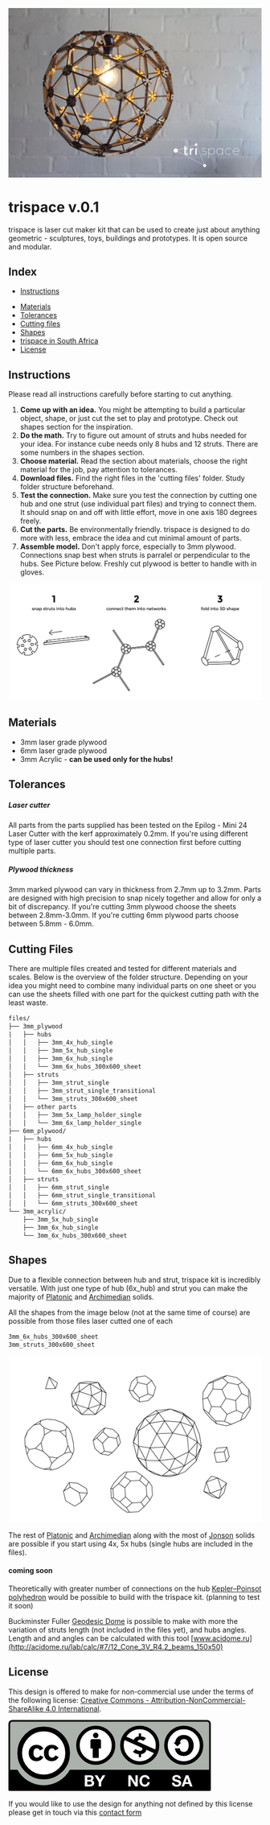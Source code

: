 ![trispace lamp](assets/trispace_lamp.jpg)

# trispace v.0.1

trispace is laser cut maker kit that can be used to create just about anything geometric - sculptures, toys, buildings and prototypes. It is open source and modular. 


## Index

- [Instructions](#instructions)
* [Materials](#materials)
* [Tolerances](#tolerances)
* [Cutting files](#lasercut-files)
* [Shapes](#shapes)
* [trispace in South Africa](#recognition)
* [License](#license)


## Instructions

Please read all instructions carefully before starting to cut anything. 


1. **Come up with an idea.** You might be attempting to build a particular object, shape, or just cut the set to play and prototype. Check out shapes section for the inspiration. 
2. **Do the math.** Try to figure out amount of struts and hubs needed for your idea. For instance cube needs only 8 hubs and 12 struts. There are some numbers in the shapes section.  
3. **Choose material.** Read the section about materials, choose the right material for the job, pay attention to tolerances. 
4. **Download files.** Find the right files in the 'cutting files' folder. Study folder structure beforehand.
5. **Test the connection.**  Make sure you test the connection by cutting one hub and one strut (use individual part files) and trying to connect them. It should snap on and off with little effort, move in one axis 180 degrees freely. 
6. **Cut the parts.** Be environmentally friendly. trispace is designed to do more with less, embrace the idea and cut minimal amount of parts.
7. **Assemble model.** Don't apply force, especially to 3mm plywood. Connections snap best when struts is parralel or perpendicular to the hubs. See Picture below. Freshly cut plywood is better to handle with in gloves. 


![Steps](assets/steps.png)


## Materials 

* 3mm laser grade plywood 
* 6mm laser grade plywood
* 3mm Acrylic - **can be used only for the hubs!**


## Tolerances 

##### Laser cutter 
All parts from the parts supplied has been tested on the Epilog - Mini 24 Laser Cutter with the kerf approximately 0.2mm. If you're using different type of laser cutter you should test one connection first before cutting multiple parts. 

##### Plywood thickness 

3mm marked plywood can vary in thickness from 2.7mm up to 3.2mm. Parts are designed with high precision to snap nicely together and allow for only a bit of discrepancy. If you're cutting 3mm plywood choose the sheets between 2.8mm-3.0mm. 
If you're cutting 6mm plywood parts choose between 5.8mm - 6.0mm.  


## Cutting Files

There are multiple files created and tested for different materials and scales. Below is the overview of the folder structure. Depending on your idea you might need to combine many individual parts on one sheet or you can use the sheets filled with one part for the quickest cutting path with the least waste. 

```
files/
├── 3mm_plywood
|  	├── hubs  
│   │	├── 3mm_4x_hub_single
│   │	├── 3mm_5x_hub_single
│   │	├── 3mm_6x_hub_single
│   │	└── 3mm_6x_hubs_300x600_sheet
│   ├── struts
│   │	├── 3mm_strut_single
│   │	├── 3mm_strut_single_transitional
│   │	└── 3mm_struts_300x600_sheet
│   ├── other parts
│   │	├── 3mm_5x_lamp_holder_single
│   │	└── 3mm_6x_lamp_holder_single
├── 6mm_plywood/
|  	├── hubs  
│   │	├── 6mm_4x_hub_single
│   │	├── 6mm_5x_hub_single
│   │	├── 6mm_6x_hub_single
│   │	└── 6mm_6x_hubs_300x600_sheet
│   ├── struts
│   │	├── 6mm_strut_single
│   │	├── 6mm_strut_single_transitional
│   │	└── 6mm_struts_300x600_sheet
└── 3mm_acrylic/
    ├── 3mm_5x_hub_single
    ├── 3mm_6x_hub_single
    └── 3mm_6x_hubs_300x600_sheet
```

## Shapes 

Due to a flexible connection between hub and strut, trispace kit is incredibly versatile. With just one type of hub (6x_hub) and strut you can make the majority of [Platonic](http://en.wikipedia.org/wiki/Platonic_solid) and [Archimedian](http://en.wikipedia.org/wiki/Archimedean_solid) solids. 

All the shapes from the image below (not at the same time of course) are possible from those files laser cutted one of each

```
3mm_6x_hubs_300x600_sheet
3mm_struts_300x600_sheet
```

![shapes](assets/shapes.png)

The rest of [Platonic](http://en.wikipedia.org/wiki/Platonic_solid) and [Archimedian](http://en.wikipedia.org/wiki/Archimedean_solid) along with the most of [Jonson](http://en.wikipedia.org/wiki/Johnson_solid) solids are possible if you start using 4x, 5x hubs (single hubs are included in the files). 

#### coming soon

Theoretically with greater number of connections on the hub [Kepler–Poinsot polyhedron](http://en.wikipedia.org/wiki/Kepler%E2%80%93Poinsot_polyhedron) would be possible to build with the trispace kit. (planning to test it soon)

Buckminster Fuller [Geodesic Dome](http://en.wikipedia.org/wiki/Geodesic_dome) is possible to make with more the variation of struts length (not included in the files yet), and hubs angles. Length and and angles can be calculated with this tool [www.acidome.ru](http://acidome.ru/lab/calc/#7/12_Cone_3V_R4.2_beams_150x50)




## License 

This design is offered to make for non-commercial use under the terms of the following license: 
[Creative Commons - Attribution-NonCommercial-ShareAlike 4.0 International](https://creativecommons.org/licenses/by-nc-sa/4.0/).

![CC license icon](assets/by-nc-sa.png)

If you would like to use the design for anything not defined by this license please get in touch via this [contact form](http://opendesignschool.co.uk/contact/)

